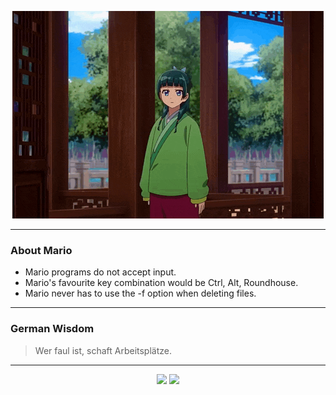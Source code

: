<p align="center">
  <img src="assets/maomao.gif" />
</p>

---

### About Mario
- Mario programs do not accept input.
- Mario's favourite key combination would be Ctrl, Alt, Roundhouse.
- Mario never has to use the -f option when deleting files.

---

### German Wisdom
> Wer faul ist, schaft Arbeitsplätze.

---

<p align="center">
  <a>
    <img height="180em" src="https://github-readme-stats-eight-theta.vercel.app/api?username=Torfkopp&show_icons=true&theme=dark&include_all_commits=true&count_private=true"/>
  </a>
  <a href="https://github.com/Torfkopp?tab=repositories">
    <img height="180em" src="https://github-readme-stats-eight-theta.vercel.app/api/top-langs/?username=torfkopp&layout=compact&theme=dark&langs_count=8&hide=java"/>
  </a>
</p>
